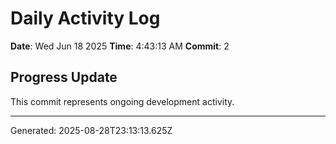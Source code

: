 # Daily Activity Log

**Date**: Wed Jun 18 2025
**Time**: 4:43:13 AM
**Commit**: 2

## Progress Update

This commit represents ongoing development activity.

---
Generated: 2025-08-28T23:13:13.625Z
